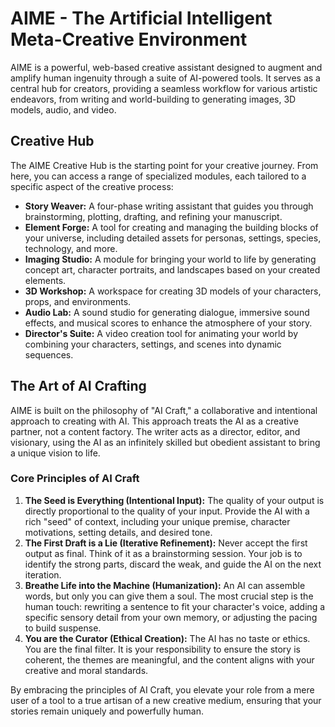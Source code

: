 # AIME - The Artificial Intelligent Meta-Creative Environment

AIME is a powerful, web-based creative assistant designed to augment and amplify human ingenuity through a suite of AI-powered tools. It serves as a central hub for creators, providing a seamless workflow for various artistic endeavors, from writing and world-building to generating images, 3D models, audio, and video.

## Creative Hub

The AIME Creative Hub is the starting point for your creative journey. From here, you can access a range of specialized modules, each tailored to a specific aspect of the creative process:

- **Story Weaver:** A four-phase writing assistant that guides you through brainstorming, plotting, drafting, and refining your manuscript.
- **Element Forge:** A tool for creating and managing the building blocks of your universe, including detailed assets for personas, settings, species, technology, and more.
- **Imaging Studio:** A module for bringing your world to life by generating concept art, character portraits, and landscapes based on your created elements.
- **3D Workshop:** A workspace for creating 3D models of your characters, props, and environments.
- **Audio Lab:** A sound studio for generating dialogue, immersive sound effects, and musical scores to enhance the atmosphere of your story.
- **Director's Suite:** A video creation tool for animating your world by combining your characters, settings, and scenes into dynamic sequences.

## The Art of AI Crafting

AIME is built on the philosophy of "AI Craft," a collaborative and intentional approach to creating with AI. This approach treats the AI as a creative partner, not a content factory. The writer acts as a director, editor, and visionary, using the AI as an infinitely skilled but obedient assistant to bring a unique vision to life.

### Core Principles of AI Craft

1.  **The Seed is Everything (Intentional Input):** The quality of your output is directly proportional to the quality of your input. Provide the AI with a rich "seed" of context, including your unique premise, character motivations, setting details, and desired tone.
2.  **The First Draft is a Lie (Iterative Refinement):** Never accept the first output as final. Think of it as a brainstorming session. Your job is to identify the strong parts, discard the weak, and guide the AI on the next iteration.
3.  **Breathe Life into the Machine (Humanization):** An AI can assemble words, but only you can give them a soul. The most crucial step is the human touch: rewriting a sentence to fit your character's voice, adding a specific sensory detail from your own memory, or adjusting the pacing to build suspense.
4.  **You are the Curator (Ethical Creation):** The AI has no taste or ethics. You are the final filter. It is your responsibility to ensure the story is coherent, the themes are meaningful, and the content aligns with your creative and moral standards.

By embracing the principles of AI Craft, you elevate your role from a mere user of a tool to a true artisan of a new creative medium, ensuring that your stories remain uniquely and powerfully human.
